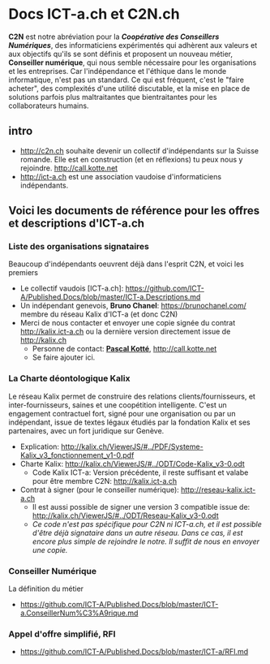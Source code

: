 # Docs ICT-a.ch et C2N.ch #
**C2N** est notre abréviation pour la ***Coopérative des Conseillers Numériques***, des informaticiens expérimentés qui adhèrent aux valeurs et aux objectifs qu'ils se sont définis et proposent un nouveau métier, **Conseiller numérique**, qui nous semble nécessaire pour les organisations et les entreprises. Car l'indépendance et l'éthique dans le monde informatique, n'est pas un standard. Ce qui est fréquent, c'est le "faire acheter", des complexités d'une utilité discutable, et la mise en place de solutions parfois plus maltraitantes que bientraitantes pour les collaborateurs humains.

## intro ##
* http://c2n.ch souhaite devenir un collectif d'indépendants sur la Suisse romande. Elle est en construction (et en réflexions) tu peux nous y rejoindre. http://call.kotte.net
* http://ict-a.ch est une association vaudoise d'informaticiens indépendants.

## Voici les documents de référence pour les offres et descriptions d'ICT-a.ch
### Liste des organisations signataires
Beaucoup d'indépendants oeuvrent déjà dans l'esprit C2N, et voici les premiers
* Le collectif vaudois [ICT-a.ch]: https://github.com/ICT-A/Published.Docs/blob/master/ICT-a.Descriptions.md
* Un indépendant genevois, **Bruno Chanel**: https://brunochanel.com/ membre du réseau Kalix d'ICT-a (et donc C2N)
* Merci de nous contacter et envoyer une copie signée du contrat http://kalix.ict-a.ch ou la dernière version directement issue de http://kalix.ch
  * Personne de contact: **[Pascal Kotté](mailto:pascal.kotte@ict-a.ch)**, http://call.kotte.net 
  * Se faire ajouter ici.

### La Charte déontologique Kalix
Le réseau Kalix permet de construire des relations clients/fournisseurs, et inter-fournisseurs, saines et une coopétition intelligente. C'est un engagement contractuel fort, signé pour une organisation ou par un indépendant, issue de textes légaux étudiés par la fondation Kalix et ses partenaires, avec un fort juridique sur Genève.
* Explication: http://kalix.ch/ViewerJS/#../PDF/Systeme-Kalix_v3_fonctionnement_v1-0.pdf
* Charte Kalix: http://kalix.ch/ViewerJS/#../ODT/Code-Kalix_v3-0.odt
  * Code Kalix ICT-a: Version précédente, il reste suffisant et valabe pour être membre C2N: http://kalix.ict-a.ch
* Contrat à signer (pour le conseiller numérique): http://reseau-kalix.ict-a.ch
  * Il est aussi possible de signer une version 3 compatible issue de: http://kalix.ch/ViewerJS/#../ODT/Reseau-Kalix_v3-0.odt
  * _Ce code n'est pas spécifique pour C2N ni ICT-a.ch, et il est possible d'être déjà signataire dans un autre réseau. Dans ce cas, il est encore plus simple de rejoindre le notre. Il suffit de nous en envoyer une copie._

### Conseiller Numérique
La définition du métier
* https://github.com/ICT-A/Published.Docs/blob/master/ICT-a.ConseillerNum%C3%A9rique.md

### Appel d'offre simplifié, RFI
* https://github.com/ICT-A/Published.Docs/blob/master/ICT-a/RFI.md
